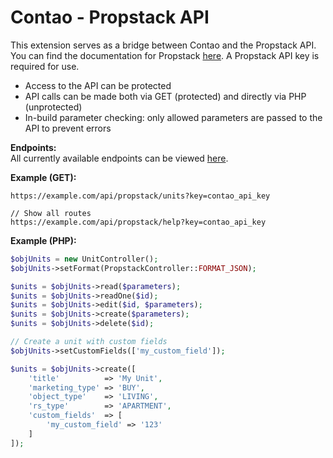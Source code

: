 # Contao - Propstack API
This extension serves as a bridge between Contao and the Propstack API. You can find the documentation for Propstack [here](https://docs.propstack.de/). A Propstack API key is required for use.

- Access to the API can be protected
- API calls can be made both via GET (protected) and directly via PHP (unprotected)
- In-build parameter checking: only allowed parameters are passed to the API to prevent errors

**Endpoints:**\
All currently available endpoints can be viewed [here](https://github.com/oveleon/contao-propstack-api-bundle/tree/main/src/Controller).

**Example (GET):**
```
https://example.com/api/propstack/units?key=contao_api_key

// Show all routes
https://example.com/api/propstack/help?key=contao_api_key
```

**Example (PHP):**
```php
$objUnits = new UnitController();
$objUnits->setFormat(PropstackController::FORMAT_JSON);

$units = $objUnits->read($parameters);
$units = $objUnits->readOne($id);
$units = $objUnits->edit($id, $parameters);
$units = $objUnits->create($parameters);
$units = $objUnits->delete($id);

// Create a unit with custom fields
$objUnits->setCustomFields(['my_custom_field']);

$units = $objUnits->create([
    'title'          => 'My Unit',
    'marketing_type' => 'BUY',      
    'object_type'    => 'LIVING',
    'rs_type'        => 'APARTMENT',
    'custom_fields'  => [
        'my_custom_field' => '123'
    ]
]);
```


